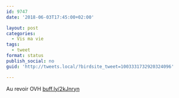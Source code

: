 ```yaml
---
id: 9747
date: '2018-06-03T17:45:00+02:00'

layout: post
categories:
  - Vis ma vie
tags:
  - tweet
format: status
publish_social: no
guid: 'http://tweets.local/?birdsite_tweet=1003331732920324096'

---
```


Au revoir OVH [buff.ly/2kJnryn](https://buff.ly/2kJnryn)